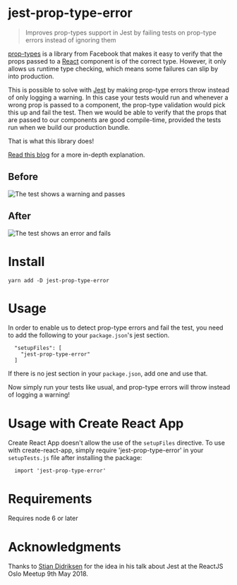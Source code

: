 # jest-prop-type-error

> Improves prop-types support in Jest by failing tests on prop-type errors
> instead of ignoring them

[prop-types][pt] is a library from Facebook that makes it easy to verify that
the props passed to a [React][react] component is of the correct type. However,
it only allows us runtime type checking, which means some failures can slip by
into production.

This is possible to solve with [Jest][jest] by making prop-type errors throw
instead of only logging a warning. In this case your tests would run and
whenever a wrong prop is passed to a component, the prop-type validation would
pick this up and fail the test. Then we would be able to verify that the props
that are passed to our components are good compile-time, provided the tests
run when we build our production bundle.

That is what this library does!

[Read this blog][blog] for a more in-depth explanation.

## Before
![The test shows a warning and passes](assets/proptype-test-warning.png)

## After
![The test shows an error and fails](assets/proptype-test-error.png)

# Install

    yarn add -D jest-prop-type-error

# Usage

In order to enable us to detect prop-type errors and fail the test, you need to
add the following to your `package.json`'s jest section.

      "setupFiles": [
        "jest-prop-type-error"
      ]

If there is no jest section in your `package.json`, add one and use that.

Now simply run your tests like usual, and prop-type errors will throw instead
of logging a warning!

# Usage with Create React App

Create React App doesn't allow the use of the `setupFiles` directive. To use with 
create-react-app, simply require 'jest-prop-type-error' in your `setupTests.js` file 
after installing the package:

      import 'jest-prop-type-error'

# Requirements

Requires node 6 or later

# Acknowledgments

Thanks to [Stian Didriksen][stian] for the idea in his talk about Jest at the
ReactJS Oslo Meetup 9th May 2018.

[pt]: https://facebook.github.io/react/docs/typechecking-with-proptypes.html
[blog]: https://medium.com/shark-bytes/type-checking-with-prop-types-in-jest-e0cd0dc92d5
[react]: https://reactjs.org/
[jest]: https://facebook.github.io/jest/
[stian]: https://twitter.com/stipsan
